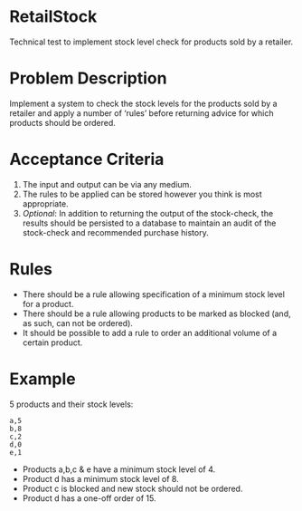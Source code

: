 # RetailStock
Technical test to implement stock level check for products sold by a retailer. 

# Problem Description
Implement a system to check the stock levels for the products sold by a retailer and apply a number of ‘rules’ before returning advice for which products should be ordered.

# Acceptance Criteria
1.  The input and output can be via any medium. 
2.	The rules to be applied can be stored however you think is most appropriate.
3.	*Optional*: In addition to returning the output of the stock-check, the results should be persisted to a database to maintain an audit of the stock-check and recommended purchase history.

# Rules
* There should be a rule allowing specification of a minimum stock level for a product.
* There should be a rule allowing products to be marked as blocked (and, as such, can not be ordered). 
* It should be possible to add a rule to order an additional volume of a certain product. 

# Example
5 products and their stock levels:
```
a,5
b,8
c,2
d,0
e,1
```
*	Products a,b,c & e have a minimum stock level of 4.
*	Product d has a minimum stock level of 8.
*	Product c is blocked and new stock should not be ordered.
*	Product d has a one-off order of 15.
